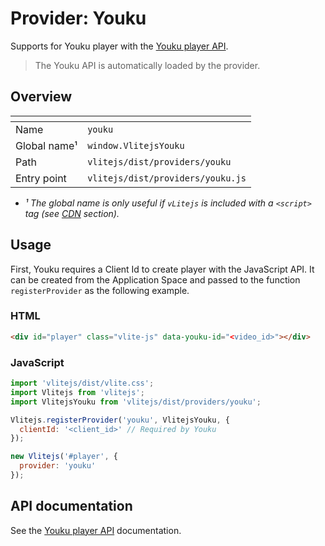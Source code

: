 # Provider: Youku

Supports for Youku player with the [Youku player API](https://cloud.youku.com/tools).

> The Youku API is automatically loaded by the provider.

## Overview

| <!-- -->          | <!-- -->                          |
| ----------------- | --------------------------------- |
| Name              | `youku`                           |
| Global name&sup1; | `window.VlitejsYouku`             |
| Path              | `vlitejs/dist/providers/youku`    |
| Entry point       | `vlitejs/dist/providers/youku.js` |

- _&sup1; The global name is only useful if `vLitejs` is included with a `<script>` tag (see [CDN](../../../README.md#CDN) section)._

## Usage

First, Youku requires a Client Id to create player with the JavaScript API. It can be created from the Application Space and passed to the function `registerProvider` as the following example.

### HTML

```html
<div id="player" class="vlite-js" data-youku-id="<video_id>"></div>
```

### JavaScript

```js
import 'vlitejs/dist/vlite.css';
import Vlitejs from 'vlitejs';
import VlitejsYouku from 'vlitejs/dist/providers/youku';

Vlitejs.registerProvider('youku', VlitejsYouku, {
  clientId: '<client_id>' // Required by Youku
});

new Vlitejs('#player', {
  provider: 'youku'
});
```

## API documentation

See the [Youku player API](https://cloud.youku.com/tools) documentation.
